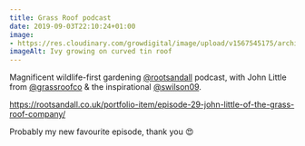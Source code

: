 ```yaml
---
title: Grass Roof podcast
date: 2019-09-03T22:10:24+01:00
image: 
- https://res.cloudinary.com/growdigital/image/upload/v1567545175/architecture-bicycle-building.jpg
imageAlt: Ivy growing on curved tin roof
---
```


Magnificent wildlife-first gardening [@rootsandall](https://mobile.twitter.com/rootsandall) podcast, with John Little from [@grassroofco](https://mobile.twitter.com/grassroofco) & the inspirational [@swilson09](https://mobile.twitter.com/swilson09).

<https://rootsandall.co.uk/portfolio-item/episode-29-john-little-of-the-grass-roof-company/>

Probably my new favourite episode, thank you 😍

